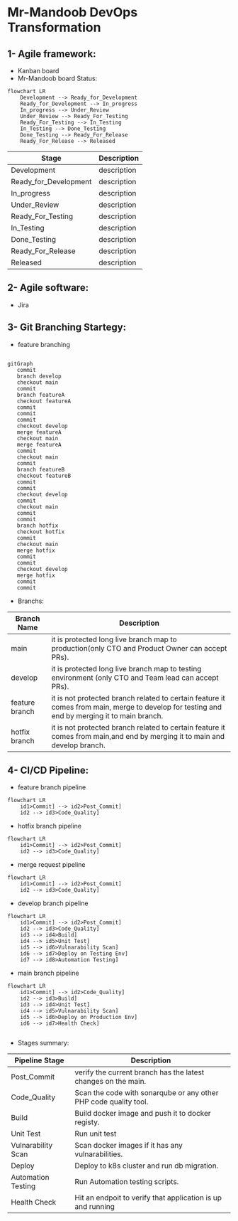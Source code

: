 # Mr-Mandoob DevOps Transformation

## 1- Agile framework:
* Kanban board
* Mr-Mandoob board Status:

```mermaid
flowchart LR
    Development --> Ready_for_Development
    Ready_for_Development --> In_progress
    In_progress --> Under_Review
    Under_Review --> Ready_For_Testing
    Ready_For_Testing --> In_Testing
    In_Testing --> Done_Testing
    Done_Testing --> Ready_For_Release
    Ready_For_Release --> Released
```
|          Stage           |                  Description                     |
|--------------------------|--------------------------------------------------|
| Development              |  description  |
| Ready_for_Development    |  description  |
| In_progress              |  description  |
| Under_Review             |  description  |
| Ready_For_Testing        |  description  |
| In_Testing               |  description  |
| Done_Testing             |  description  |
| Ready_For_Release        |  description  |
| Released                 |  description  |

## 2- Agile software:
* Jira

## 3- Git Branching Startegy:
* feature branching 

```mermaid

gitGraph
   commit
   branch develop
   checkout main
   commit
   branch featureA
   checkout featureA
   commit
   commit
   commit
   checkout develop
   merge featureA
   checkout main
   merge featureA
   commit
   checkout main
   commit
   branch featureB
   checkout featureB
   commit
   commit
   checkout develop
   commit
   checkout main
   commit
   commit
   branch hotfix
   checkout hotfix
   commit
   checkout main
   merge hotfix
   commit
   commit
   checkout develop
   merge hotfix
   commit
   commit

```
* Branchs:

|  Branch Name   |                        Description                              |
|----------------|------------------------------------------------------------------------------------------------|
| main           | it is protected long live branch map to production(only CTO and Product Owner can accept PRs). |
| develop        | it is protected long live branch map to testing environment (only CTO and Team lead can accept PRs).|
| feature branch | it is not protected branch related to certain feature it comes from main, merge to develop for testing and end by merging it to main branch.|
| hotfix branch  | it is not protected branch related to certain feature it comes from main,and end by merging it to main and develop branch. |

## 4- CI/CD Pipeline:

* feature branch pipeline
``` mermaid
flowchart LR
    id1>Commit] --> id2>Post_Commit]
    id2 --> id3>Code_Quality]
```
* hotfix branch pipeline
``` mermaid
flowchart LR
    id1>Commit] --> id2>Post_Commit]
    id2 --> id3>Code_Quality]
```
* merge request pipeline
``` mermaid
flowchart LR
    id1>Commit] --> id2>Post_Commit]
    id2 --> id3>Code_Quality]
```
* develop branch pipeline
``` mermaid
flowchart LR
    id1>Commit] --> id2>Post_Commit]
    id2 --> id3>Code_Quality]
    id3 --> id4>Build]
    id4 --> id5>Unit Test]
    id5 --> id6>Vulnarability Scan]
    id6 --> id7>Deploy on Testing Env]
    id7 --> id8>Automation Testing]

```
* main branch pipeline
``` mermaid
flowchart LR
    id1>Commit] --> id2>Code_Quality]
    id2 --> id3>Build]
    id3 --> id4>Unit Test]
    id4 --> id5>Vulnarability Scan]
    id5 --> id6>Deploy on Production Env]
    id6 --> id7>Health Check]
    
```

* Stages summary:

|    Pipeline Stage    |                        Description                              |
|----------------------|-----------------------------------------------------------------|
| Post_Commit          | verify the current branch has the latest changes on the main.   |
| Code_Quality         | Scan the code with sonarqube or any other PHP code quality tool.|
| Build                | Build docker image and push it to docker registy.               |
| Unit Test            | Run unit test                                                   |
| Vulnarability Scan   | Scan docker images if it has any vulnarabilities.               |
| Deploy               | Deploy to k8s cluster and run db migration.                     |
| Automation Testing   | Run Automation testing scripts.                                 |
| Health Check         | Hit an endpoit to verify that application is up and running     |





